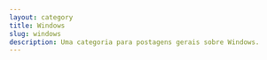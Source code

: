 ```yaml
---
layout: category
title: Windows
slug: windows
description: Uma categoria para postagens gerais sobre Windows.
---
```

